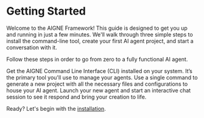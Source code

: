 # Getting Started

Welcome to the AIGNE Framework! This guide is designed to get you up and running in just a few minutes. We'll walk through three simple steps to install the command-line tool, create your first AI agent project, and start a conversation with it.

Follow these steps in order to go from zero to a fully functional AI agent.

<x-cards data-columns="3">
  <x-card data-title="1. Installation" data-icon="lucide:download" data-href="/cli/getting-started/installation">
    Get the AIGNE Command Line Interface (CLI) installed on your system. It’s the primary tool you'll use to manage your agents.
  </x-card>
  <x-card data-title="2. Creating a Project" data-icon="lucide:folder-plus" data-href="/cli/getting-started/creating-a-project">
    Use a single command to generate a new project with all the necessary files and configurations to house your AI agent.
  </x-card>
  <x-card data-title="3. Running an Agent" data-icon="lucide:play-circle" data-href="/cli/getting-started/running-an-agent">
    Launch your new agent and start an interactive chat session to see it respond and bring your creation to life.
  </x-card>
</x-cards>

Ready? Let's begin with the [installation](./cli-getting-started-installation.md).